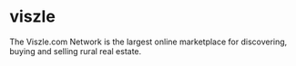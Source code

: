 # viszle
The Viszle.com Network is the largest online marketplace for discovering, buying and selling rural real estate.
